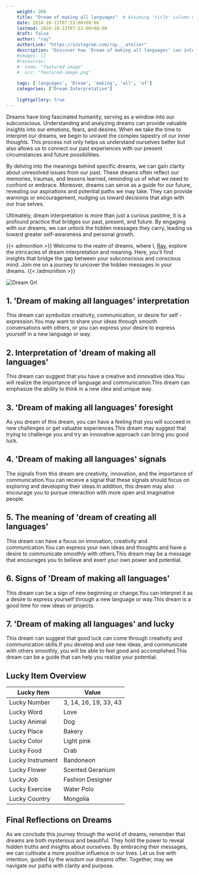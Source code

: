 ```yaml
---
    weight: 260
    title: "Dream of making all languages"  # Assuming 'title' column exists
    date: 2024-10-13T07:53:00+08:00
    lastmod: 2024-10-13T07:53:00+08:00
    draft: false
    author: "ray"
    authorLink: "https://instagram.com/ray._.atelier"
    description: "Discover how 'Dream of making all languages' can interpret your future and uncover its significant meanings in your life."
    #images: []
    #resources:
    #- name: "featured-image"
    #  src: "featured-image.png"
    
    tags: ['languages', 'Dream', 'making', 'all', 'of']
    categories: ["Dream Interpretation"]
    
    lightgallery: true
---
```

    
Dreams have long fascinated humanity, serving as a window into our subconscious. Understanding and analyzing dreams can provide valuable insights into our emotions, fears, and desires. When we take the time to interpret our dreams, we begin to unravel the complex tapestry of our inner thoughts. This process not only helps us understand ourselves better but also allows us to connect our past experiences with our present circumstances and future possibilities.

By delving into the meanings behind specific dreams, we can gain clarity about unresolved issues from our past. These dreams often reflect our memories, traumas, and lessons learned, reminding us of what we need to confront or embrace. Moreover, dreams can serve as a guide for our future, revealing our aspirations and potential paths we may take. They can provide warnings or encouragement, nudging us toward decisions that align with our true selves.

Ultimately, dream interpretation is more than just a curious pastime; it is a profound practice that bridges our past, present, and future. By engaging with our dreams, we can unlock the hidden messages they carry, leading us toward greater self-awareness and personal growth.

{{< admonition >}}
Welcome to the realm of dreams, where I, [Ray](https://instagram.com/ray._.atelier), explore the intricacies of dream interpretation and meaning. Here, you’ll find insights that bridge the gap between your subconscious and conscious mind. Join me on a journey to uncover the hidden messages in your dreams.
{{< /admonition >}}

![Dream Grl](https://cdn.pixabay.com/photo/2017/11/02/03/35/gothic-2910057_1280.jpg "Dream Grl")

## 1. 'Dream of making all languages' interpretation
This dream can symbolize creativity, communication, or desire for self -expression.You may want to share your ideas through smooth conversations with others, or you can express your desire to express yourself in a new language or way.

## 2. Interpretation of 'dream of making all languages'
This dream can suggest that you have a creative and innovative idea.You will realize the importance of language and communication.This dream can emphasize the ability to think in a new idea and unique way.

## 3. 'Dream of making all languages' foresight
As you dream of this dream, you can have a feeling that you will succeed in new challenges or get valuable experiences.This dream may suggest that trying to challenge you and try an innovative approach can bring you good luck.

## 4. 'Dream of making all languages' signals
The signals from this dream are creativity, innovation, and the importance of communication.You can receive a signal that these signals should focus on exploring and developing their ideas.In addition, this dream may also encourage you to pursue interaction with more open and imaginative people.

## 5. The meaning of 'dream of creating all languages'
This dream can have a focus on innovation, creativity and communication.You can express your own ideas and thoughts and have a desire to communicate smoothly with others.This dream may be a message that encourages you to believe and exert your own power and potential.

## 6. Signs of 'Dream of making all languages'
This dream can be a sign of new beginning or change.You can interpret it as a desire to express yourself through a new language or way.This dream is a good time for new ideas or projects.

## 7. 'Dream of making all languages' and lucky
This dream can suggest that good luck can come through creativity and communication skills.If you develop and use new ideas, and communicate with others smoothly, you will be able to feel good and accomplished.This dream can be a guide that can help you realize your potential.

## Lucky Item Overview
| Lucky Item          | Value              |
|---------------|--------------------|
| Lucky Number        | 3, 14, 16, 19, 33, 43  |
| Lucky Word          | Love |
| Lucky Animal        | Dog |
| Lucky Place         | Bakery     |
| Lucky Color         | Light pink     |
| Lucky Food          | Crab      |
| Lucky Instrument    | Bandoneon |
| Lucky Flower        | Scented Geranium    |
| Lucky Job           | Fashion Designer       |
| Lucky Exercise      | Water Polo  |
| Lucky Country       | Mongolia    |


##  Final Reflections on Dreams

As we conclude this journey through the world of dreams, remember that dreams are both mysterious and beautiful. They hold the power to reveal hidden truths and insights about ourselves. By embracing their messages, we can cultivate a more positive influence in our lives. Let us live with intention, guided by the wisdom our dreams offer. Together, may we navigate our paths with clarity and purpose.
